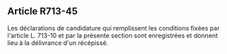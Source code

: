 Article R713-45
----
Les déclarations de candidature qui remplissent les conditions fixées par
l'article L. 713-10 et par la présente section sont enregistrées et donnent lieu
à la délivrance d'un récépissé.
